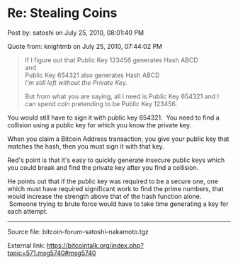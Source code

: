 # Re: Stealing Coins

Post by: satoshi on July 25, 2010, 08:01:40 PM

Quote from: knightmb on July 25, 2010, 07:44:02 PM

> If I figure out that Public Key 123456 generates Hash ABCD<br>
> and<br>
> Public Key 654321 also generates Hash ABCD<br>
> *I'm still left without the Private Key.*
>
> But from what you are saying, all I need is Public Key 654321 and I can spend coin pretending to be Public Key 123456.

You would still have to sign it with public key 654321. &nbsp;You need to find a collision using a public key for which you know the private key.

When you claim a Bitcoin Address transaction, you give your public key that matches the hash, then you must sign it with that key.

Red's point is that it's easy to quickly generate insecure public keys which you could break and find the private key after you find a collision.

He points out that if the public key was required to be a secure one, one which must have required significant work to find the prime numbers, that would increase the strength above that of the hash function alone. &nbsp;Someone trying to brute force would have to take time generating a key for each attempt.

---

Source file: bitcoin-forum-satoshi-nakamoto.tgz

External link: https://bitcointalk.org/index.php?topic=571.msg5740#msg5740
